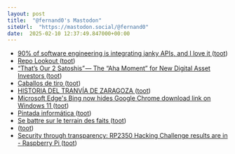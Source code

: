 ```yaml
---
layout: post
title:  "@fernand0's Mastodon"
siteUrl:  "https://mastodon.social/@fernand0"
date:  2025-02-10 12:37:49.847000+00:00
---
```

*  [90% of software engineering is integrating janky APIs, and I love it ](https://dev.to/wesen/90-of-software-engineering-is-integrating-janky-apis-and-i-love-it-4k4) ([toot](https://mastodon.social/@fernand0/113979625953362310))
*  [Repo Lookout ](https://www.repo-lookout.org) ([toot](https://mastodon.social/@fernand0/113979360383924419))
*  [“That’s Our 2 Satoshis” — The “Aha Moment” for New Digital Asset Investors ](https://www.ar.ca/blog/the-aha-moment-for-new-digital-asset-investor) ([toot](https://mastodon.social/@fernand0/113979141312528658))
*  [Caballos de tiro ](https://www.flickr.com/photos/fernand0/54315269492) ([toot](https://mastodon.social/@fernand0/113978932030614757))
*  [HISTORIA DEL TRANVÍA DE ZARAGOZA ](https://historiaragon.com/2022/01/21/historia-del-tranvia-de-zaragoza) ([toot](https://mastodon.social/@fernand0/113978911064552840))
*  [Microsoft Edge's Bing now hides Google Chrome download link on Windows 11 ](https://www.windowslatest.com/2025/01/23/microsoft-edges-bing-now-hides-google-chrome-download-link-on-windows-11) ([toot](https://mastodon.social/@fernand0/113977131515966155))
*  [Pintada informática ](https://avecesunafoto.wordpress.com/2025/02/09/pintada-informatica) ([toot](https://mastodon.social/@fernand0/113975284858524120))
*  [Se battre sur le terrain des faits ](https://www.lemonde.fr/idees/article/2025/01/20/se-battre-sur-le-terrain-des-faits_6507058_3232.htm) ([toot](https://mastodon.social/@fernand0/113975270278027208))
*  [ ](https://blog.segu-info.com.ar/2025/01/ordenan-godaddy-que-solucione-sus-malas.html) ([toot](https://mastodon.social/@fernand0/113975068863937146))
*  [Security through transparency: RP2350 Hacking Challenge results are in - Raspberry Pi ](https://www.raspberrypi.com/news/security-through-transparency-rp2350-hacking-challenge-results-are-in) ([toot](https://mastodon.social/@fernand0/113974837919954891))
